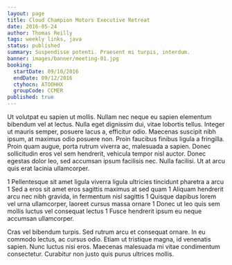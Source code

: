 ```yaml
---
layout: page
title: Cloud Champion Motors Executive Retreat
date: 2016-05-24
author: Thomas Reilly
tags: weekly links, java
status: published
summary: Suspendisse potenti. Praesent mi turpis, interdum.
banner: images/banner/meeting-01.jpg
booking:
  startDate: 09/10/2016
  endDate: 09/12/2016
  ctyhocn: ATOOHHX
  groupCode: CCMER
published: true
---
```

Ut volutpat eu sapien ut mollis. Nullam nec neque eu sapien elementum bibendum vel at lectus. Nulla eget dignissim dui, vitae lobortis tellus. Integer ut mauris semper, posuere lacus a, efficitur odio. Maecenas suscipit nibh ipsum, at maximus odio posuere non. Proin faucibus finibus ligula a fringilla. Proin quam augue, porta rutrum viverra ac, malesuada a sapien. Donec sollicitudin eros vel sem hendrerit, vehicula tempor nisl auctor. Donec egestas dolor leo, sed accumsan ipsum facilisis nec. Nulla facilisi. Ut at arcu quis erat lacinia ullamcorper.

1 Pellentesque sit amet ligula viverra ligula ultricies tincidunt pharetra a arcu
1 Sed a eros sit amet eros sagittis maximus at sed quam
1 Aliquam hendrerit arcu nec nibh gravida, in fermentum nisl sagittis
1 Quisque dapibus lorem vel urna ullamcorper, laoreet cursus massa ornare
1 Donec ut leo quis sem mollis luctus vel consequat lectus
1 Fusce hendrerit ipsum eu neque accumsan ullamcorper.

Cras vel bibendum turpis. Sed rutrum arcu et consequat ornare. In eu commodo lectus, ac cursus odio. Etiam ut tristique magna, id venenatis sapien. Nunc luctus nisi eros. Maecenas malesuada mi vitae condimentum consectetur. Curabitur non justo quis purus ultrices mollis.
